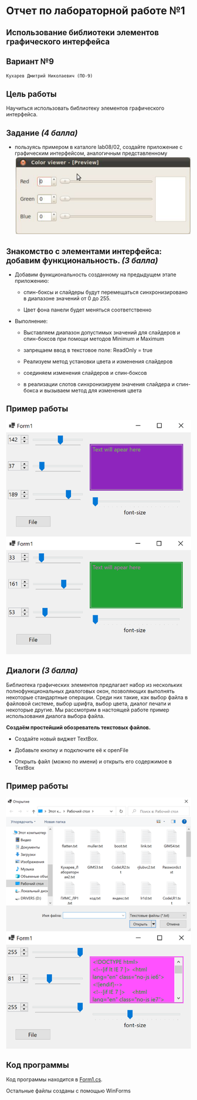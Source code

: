 # Отчет по лабораторной работе №1

## Использование библиотеки элементов графического интерфейса 

## Вариант №9

`Кухарев Дмитрий Николаевич (ПО-9)`

## Цель работы

Научиться использовать библиотеку элементов графического интерфейса.

## Задание *(4 балла)*

* пользуясь примером в каталоге lab08/02, создайте приложение с графическим интерфейсом, аналогичным представленному 
![1.png](./images/1.png)

## Знакомство с элементами интерфейса: добавим функциональность. *(3 балла)*

* Добавим функциональность созданному на предыдущем этапе приложению:

  * спин-боксы и слайдеры будут перемещаться синхронизировано в диапазоне значений от 0 до 255.

  * Цвет фона панели будет меняться соответственно

* Выполнение:

  * Выставляем диапазон допустимых значений для слайдеров и спин-боксов при помощи методов Minimum и Maximum

  * запрещаем ввод в текстовое поле: ReadOnly = true

  * Реализуем метод установки цвета и изменения слайдеров

  * соединяем изменения слайдеров и спин-боксов

  * в реализации слотов синхронизируем значения слайдера и спин-бокса и вызываем метод для изменения цвета

## Пример работы

![2.png](./images/2.png)
![3.png](./images/3.png)

## Диалоги *(3 балла)*

Библиотека графических элементов предлагает набор из нескольких полнофункциональных диалоговых окон, позволяющих выполнять некоторые стандартные операции. Среди них такие, как выбор файла в файловой системе, выбор шрифта, выбор цвета, диалог печати и некоторые другие. Мы рассмотрим в настоящей работе пример использования диалога выбора файла.

**Создаём простейший обозреватель текстовых файлов.**

* Создайте новый виджет TextBox.

* Добавьте кнопку и подключите её к openFile

* Открыть файл (можно по имени) и открыть его содержимое в TextBox

## Пример работы

![4.png](./images/4.png)
![5.png](./images/5.png)

## Код программы

Код программы находится в [Form1.cs](./src/Form1.cs).

Остальные файлы созданы с помощью WinForms